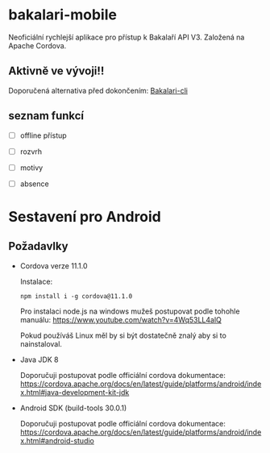 # bakalari-mobile
Neoficiální rychlejší aplikace pro přístup k Bakalaří API V3. Založená na Apache Cordova.

## Aktivně ve vývoji!!

Doporučená alternativa před dokončením: [Bakalari-cli](https://github.com/rpsloup/bakalari-cli)

## seznam funkcí
- [ ] offline přístup
- [ ] rozvrh
- [ ] motivy
- [ ] absence


# Sestavení pro Android
## Požadavlky
 - Cordova verze 11.1.0
   
   Instalace:
   
   ```
   npm install i -g cordova@11.1.0
   ```
   Pro instalaci node.js na windows mužeš postupovat podle tohohle manuálu: https://www.youtube.com/watch?v=4Wq53LL4alQ
   
   Pokud používáš Linux měl by si být dostatečně znalý aby si to nainstaloval.
 
  - Java JDK 8
    
    Doporučuji postupovat podle officiální cordova dokumentace: https://cordova.apache.org/docs/en/latest/guide/platforms/android/index.html#java-development-kit-jdk
 
 - Android SDK (build-tools 30.0.1)
   
   Doporučuji postupovat podle officiální cordova dokumentace: https://cordova.apache.org/docs/en/latest/guide/platforms/android/index.html#android-studio

